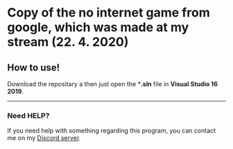 # Copy of the no internet game from google, which was made at my stream (22. 4. 2020)
 
 ## How to use!
 Download the repositary a then just open the ***.sln** file in **Visual Studio 16 2019**.

---
 ### Need HELP?
If you need help with something regarding this program, you can contact me on my [Discord server](https://discord.gg/z2uVNEx).
